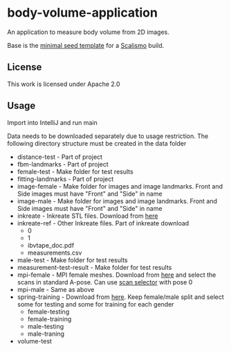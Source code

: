 # body-volume-application

An application to measure body volume from 2D images.

Base is the [minimal seed template](https://github.com/unibas-gravis/minimal-scalismo-seed) for a [Scalismo](https://github.com/unibas-gravis/scalismo) build.

## License

This work is licensed under Apache 2.0

## Usage

Import into IntelliJ and run main

Data needs to be downloaded separately due to usage restriction. The following directory structure must be created in the data folder

- distance-test - Part of project
- fbm-landmarks - Part of project
- female-test - Make folder for test results
- fitting-landmarks - Part of project
- image-female - Make folder for images and image landmarks. Front and Side images must have "Front" and "Side" in name
- image-male - Make folder for images and image landmarks. Front and Side images must have "Front" and "Side" in name
- inkreate - Inkreate STL files. Download from [here](https://zenodo.org/record/1285624)
- inkreate-ref - Other Inkreate files. Part of inkreate download
	- 0
	- 1
	- ibvtape_doc.pdf
	- measurements.csv
- male-test - Make folder for test results
- measurement-test-result - Make folder for test results
- mpi-female - MPI female meshes. Download from [here](http://faust.is.tue.mpg.de/) and select the scans in standard A-pose. Can use [scan selector](https://github.com/KZM26/MPI-Faust-scan-selector) with pose 0
- mpi-male - Same as above
- spring-training - Download from [here](https://graphics.soe.ucsc.edu/data/BodyModels/). Keep female/male split and select some for testing and some for training for each gender
	- female-testing
	- female-training
	- male-testing
	- male-traning
- volume-test